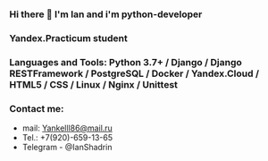 ### Hi there 👋   I'm Ian and i'm python-developer

### Yandex.Practicum student
### Languages and Tools: Python 3.7+ / Django / Django RESTFramework / PostgreSQL / Docker / Yandex.Cloud / HTML5 / CSS / Linux / Nginx / Unittest

### Contact me:
- mail: Yankelll86@mail.ru
- Tel.: +7(920)-659-13-65
- Telegram - @IanShadrin

<!--
**Iankel86/Iankel86** is a ✨ _special_ ✨ repository because its `README.md` (this file) appears on your GitHub profile.

Here are some ideas to get you started:

- 🔭 I’m currently working on ...
- 🌱 I’m currently learning ...
- 👯 I’m looking to collaborate on ...
- 🤔 I’m looking for help with ...
- 💬 Ask me about ...
- 📫 How to reach me: ...
- 😄 Pronouns: ...
- ⚡ Fun fact: ...
-->
